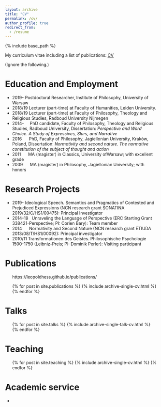 ```yaml
---
layout: archive
title: "CV"
permalink: /cv/
author_profile: true
redirect_from:
  - /resume
---
```


{% include base_path %}

My curriculum vitae including a list of publications: [CV](/files/CV_Leopold_Hess.pdf)

(Ignore the following.)

Education and Employment
======
* 2019-     Postdoctoral Researcher, Institute of Philosophy, University of Warsaw
* 2018/19 Lecturer (part-time) at Faculty of Humanities, Leiden University.
* 2018/19 Lecturer (part-time) at Faculty of Philosophy, Theology and Religious Studies, Radboud University Nijmegen
* 2014-     PhD candidate, Faculty of Philosophy, Theology and Religious Studies, Radboud University, Dissertation: *Perspective and Word Choice. A Study of Expressives, Slurs, and Narrative*
* 2016      PhD, Faculty of Philosophy, Jagiellonian University, Kraków, Poland, Dissertation: *Normativity and second nature. The normative constitution of the subject of thought and action*
* 2011      MA (magister) in Classics, University ofWarsaw; with excellent grade
* 2009      MA (magister) in Philosophy, Jagiellonian University; with honors

Research Projects
======
* 2019-     Ideological Speech. Semantics and Pragmatics of Contested and Prejudiced Expressions (NCN research grant SONATINA
2019/32/C/HS1/00475): Principal Investigator
* 2014-19   Unraveling the Language of Perspective (ERC Starting Grant 338421-Perspective; PI: Corien Bary): Team member
* 2014      Normativity and Second Nature (NCN research grant ETIUDA 2013/08/T/HS1/00092): Principal investigator
* 2010/11 Transformationen des Geistes. Philosophische Psychologie 1500-1750 (Leibniz-Preis; PI: Dominik Perler): Visiting participant
  
Publications
======
  <ul>https://leopoldhess.github.io/publications/</ul>
  <ul>{% for post in site.publications %}
    {% include archive-single-cv.html %}
  {% endfor %}</ul>
  
Talks
======
  <ul>{% for post in site.talks %}
    {% include archive-single-talk-cv.html %}
  {% endfor %}</ul>
  
Teaching
======
  <ul>{% for post in site.teaching %}
    {% include archive-single-cv.html %}
  {% endfor %}</ul>
  
Academic service
======
* 
